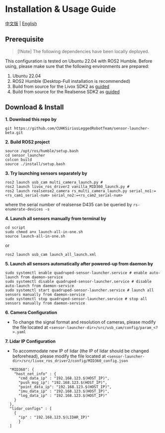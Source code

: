 # Installation & Usage Guide 
[中文版](./README-CN.md) | [English](./README.md)

## Prerequisite
> [!Note] The following dependencies have been locally deployed.

This configuration is tested on Ubuntu 22.04 with ROS2 Humble. Before using, please make sure that the following environments are prepared:
1. Ubuntu 22.04
2. ROS2 Humble (Desktop-Full installation is recommended)
3. Build from source for the Livox SDK2 as [guided](https://github.com/Livox-SDK/Livox-SDK2/blob/master/README.md)
4. Build from source for the Realsense SDK2 as [guided](https://dev.intelrealsense.com/docs/compiling-librealsense-for-linux-ubuntu-guide)

## Download & Install
**1. Download this repo by**
``` shell
git https://github.com/CUHKSiriusLeggedRobotTeam/sensor-launcher-beta.git
```

**2. Build ROS2 project**
```
source /opt/ros/humble/setup.bash
cd sensor_launcher
colcon build
source ./install/setup.bash
```

**3. Try launching sensors separately by**
``` shell
ros2 launch usb_cam multi_camera_launch.py #
ros2 launch livox_ros_driver2 vanilla_MID360_launch.py #
ros2 launch realsense2_camera rs_multi_camera_launch.py serial_no1:=<rs_cam1_serial-num> serial_no2:=<rs_cam2_serial-num>
```
where the serial number of realsense D435 can be queried by `rs-enumerate-devices -s`

**4. Launch all sensors manually from terminal by**
``` shell
cd script
sudo chmod a+x launch-all-in-one.sh
source launch-all-in-one.sh
```
or
``` shell
ros2 launch usb_cam launch_all_launch.xml
```

**5. Launch all sensors automatically after powered-up from daemon by**
``` shell
sudo systemctl enable quadruped-sensor-launcher.service # enable auto-launch from daemon-service
sudo systemctl disable quadruped-sensor-launcher.service # disable auto-launch from daemon-service
sudo systemctl start quadruped-sensor-launcher.service # launch all sensors manually from daemon-service
sudo systemctl stop quadruped-sensor-launcher.service # stop all sensors manually from daemon-service
```

**6. Camera Configuration**
- To change the signal format and resolution of cameras, please modify the file located at `<sensor-launcher-dir>/src/usb_cam/config/param_<?>.yaml`

**7. Lidar IP Configuration**
- To accommodate new IP of lidar (the IP of lidar should be changed beforehead), please modify the file located at `<sensor-launcher-dir>/src/livox_ros_driver2/config/MID360_config.json`
```
  "MID360": {
    "host_net_info" : {
      "cmd_data_ip" : "192.168.123.$(HOST_IP)",
      "push_msg_ip": "192.168.123.$(HOST_IP)",
      "point_data_ip": "192.168.123.$(HOST_IP)",
      "imu_data_ip" : "192.168.123.$(HOST_IP)",
      "log_data_ip" : "192.168.123.$(HOST_IP)"
    }
  },
  "lidar_configs" : [
    {
      "ip" : "192.168.123.$(LIDAR_IP)"
      }
  ]
```
